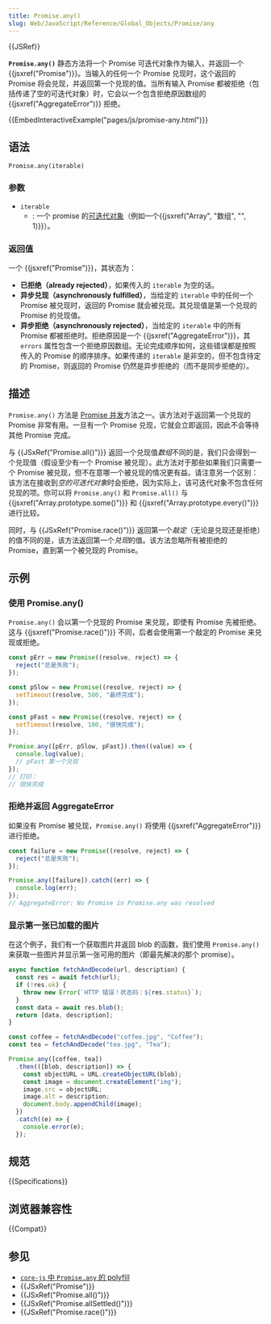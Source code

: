 ```yaml
---
title: Promise.any()
slug: Web/JavaScript/Reference/Global_Objects/Promise/any
---
```


{{JSRef}}

**`Promise.any()`** 静态方法将一个 Promise 可迭代对象作为输入，并返回一个 {{jsxref("Promise")}}。当输入的任何一个 Promise 兑现时，这个返回的 Promise 将会兑现，并返回第一个兑现的值。当所有输入 Promise 都被拒绝（包括传递了空的可迭代对象）时，它会以一个包含拒绝原因数组的 {{jsxref("AggregateError")}} 拒绝。

{{EmbedInteractiveExample("pages/js/promise-any.html")}}

## 语法

```js-nolint
Promise.any(iterable)
```

### 参数

- `iterable`
  - : 一个 promise 的[可迭代对象](/zh-CN/docs/Web/JavaScript/Reference/Iteration_protocols#可迭代协议)（例如一个{{jsxref("Array", "数组", "", 1)}}）。

### 返回值

一个 {{jsxref("Promise")}}，其状态为：

- **已拒绝（already rejected）**，如果传入的 `iterable` 为空的话。
- **异步兑现（asynchronously fulfilled）**，当给定的 `iterable` 中的任何一个 Promise 被兑现时，返回的 Promise 就会被兑现。其兑现值是第一个兑现的 Promise 的兑现值。
- **异步拒绝（asynchronously rejected）**，当给定的 `iterable` 中的所有 Promise 都被拒绝时。拒绝原因是一个 {{jsxref("AggregateError")}}，其 `errors` 属性包含一个拒绝原因数组。无论完成顺序如何，这些错误都是按照传入的 Promise 的顺序排序。如果传递的 `iterable` 是非空的，但不包含待定的 Promise，则返回的 Promise 仍然是异步拒绝的（而不是同步拒绝的）。

## 描述

`Promise.any()` 方法是 [Promise 并发](/zh-CN/docs/Web/JavaScript/Reference/Global_Objects/Promise#promise_并发)方法之一。该方法对于返回第一个兑现的 Promise 非常有用。一旦有一个 Promise 兑现，它就会立即返回，因此不会等待其他 Promise 完成。

与 {{JSxRef("Promise.all()")}} 返回一个兑现值*数组*不同的是，我们只会得到一个兑现值（假设至少有一个 Promise 被兑现）。此方法对于那些如果我们只需要一个 Promise 被兑现，但不在意哪一个被兑现的情况更有益。请注意另一个区别：该方法在接收到*空的可迭代对象*时会拒绝，因为实际上，该可迭代对象不包含任何兑现的项。你可以将 `Promise.any()` 和 `Promise.all()` 与 {{jsxref("Array.prototype.some()")}} 和 {{jsxref("Array.prototype.every()")}} 进行比较。

同时，与 {{JSxRef("Promise.race()")}} 返回第一个*敲定*（无论是兑现还是拒绝）的值不同的是，该方法返回第一个*兑现*的值。该方法忽略所有被拒绝的 Promise，直到第一个被兑现的 Promise。

## 示例

### 使用 Promise.any()

`Promise.any()` 会以第一个兑现的 Promise 来兑现，即使有 Promise 先被拒绝。这与 {{jsxref("Promise.race()")}} 不同，后者会使用第一个敲定的 Promise 来兑现或拒绝。

```js
const pErr = new Promise((resolve, reject) => {
  reject("总是失败");
});

const pSlow = new Promise((resolve, reject) => {
  setTimeout(resolve, 500, "最终完成");
});

const pFast = new Promise((resolve, reject) => {
  setTimeout(resolve, 100, "很快完成");
});

Promise.any([pErr, pSlow, pFast]).then((value) => {
  console.log(value);
  // pFast 第一个兑现
});
// 打印：
// 很快完成
```

### 拒绝并返回 AggregateError

如果没有 Promise 被兑现，`Promise.any()` 将使用 {{jsxref("AggregateError")}} 进行拒绝。

```js
const failure = new Promise((resolve, reject) => {
  reject("总是失败");
});

Promise.any([failure]).catch((err) => {
  console.log(err);
});
// AggregateError: No Promise in Promise.any was resolved
```

### 显示第一张已加载的图片

在这个例子，我们有一个获取图片并返回 blob 的函数，我们使用 `Promise.any()` 来获取一些图片并显示第一张可用的图片（即最先解决的那个 promise）。

```js
async function fetchAndDecode(url, description) {
  const res = await fetch(url);
  if (!res.ok) {
    throw new Error(`HTTP 错误！状态码：${res.status}`);
  }
  const data = await res.blob();
  return [data, description];
}

const coffee = fetchAndDecode("coffee.jpg", "Coffee");
const tea = fetchAndDecode("tea.jpg", "Tea");

Promise.any([coffee, tea])
  .then(([blob, description]) => {
    const objectURL = URL.createObjectURL(blob);
    const image = document.createElement("img");
    image.src = objectURL;
    image.alt = description;
    document.body.appendChild(image);
  })
  .catch((e) => {
    console.error(e);
  });
```

## 规范

{{Specifications}}

## 浏览器兼容性

{{Compat}}

## 参见

- [`core-js` 中 `Promise.any` 的 polyfill](https://github.com/zloirock/core-js#ecmascript-promise)
- {{JSxRef("Promise")}}
- {{JSxRef("Promise.all()")}}
- {{JSxRef("Promise.allSettled()")}}
- {{JSxRef("Promise.race()")}}
